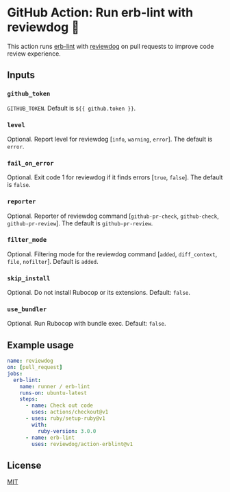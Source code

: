 # GitHub Action: Run erb-lint with reviewdog 🐶

This action runs [erb-lint](https://github.com/Shopify/erb-lint) with
[reviewdog](https://github.com/reviewdog/reviewdog) on pull requests to improve
code review experience.

## Inputs

### `github_token`

`GITHUB_TOKEN`. Default is `${{ github.token }}`.

### `level`

Optional. Report level for reviewdog [`info`, `warning`, `error`].
The default is `error`.

### `fail_on_error`

Optional. Exit code 1 for reviewdog if it finds errors [`true`, `false`].
The default is `false`.

### `reporter`

Optional. Reporter of reviewdog command [`github-pr-check`, `github-check`, `github-pr-review`].
The default is `github-pr-review`.

### `filter_mode`

Optional. Filtering mode for the reviewdog command [`added`, `diff_context`, `file`, `nofilter`].
Default is `added`.

### `skip_install`

Optional. Do not install Rubocop or its extensions. Default: `false`.

### `use_bundler`

Optional. Run Rubocop with bundle exec. Default: `false`.

## Example usage

```yml
name: reviewdog
on: [pull_request]
jobs:
  erb-lint:
    name: runner / erb-lint
    runs-on: ubuntu-latest
    steps:
      - name: Check out code
        uses: actions/checkout@v1
      - uses: ruby/setup-ruby@v1
        with:
          ruby-version: 3.0.0
      - name: erb-lint
        uses: reviewdog/action-erblint@v1
```

## License

[MIT](https://choosealicense.com/licenses/mit)

